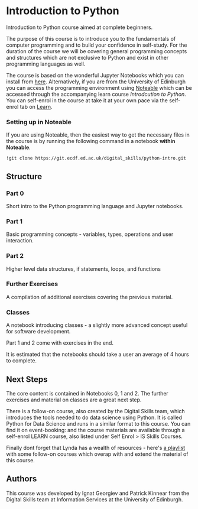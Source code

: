 # Introduction to Python
Introduction to Python course aimed at complete beginners.

The purpose of this course is to introduce you to the fundamentals of computer programming and to build your confidence in self-study. For the duration of the course we will be covering general programming concepts and structures which are not exclusive to Python and exist in other programming languages as well.

The course is based on the wonderful Jupyter Notebooks which you can install from [here](http://jupyter.org/install). Alternatively, if you are from the University of Edinburgh you can access the programming environment using [Noteable](https://noteable.edina.ac.uk/) which can be accessed through the accompanying learn course *Introdcution to Python*. You can self-enrol in the course at take it at your own pace via the self-enrol tab on [Learn](https://learn.ed.ac.uk).

### Setting up in Noteable
If you are using Noteable, then the easiest way to get the necessary files in the course is by running the following command in a notebook **within Noteable**.
```
!git clone https://git.ecdf.ed.ac.uk/digital_skills/python-intro.git
```

## Structure

### Part 0
Short intro to the Python programming language and Jupyter notebooks.

### Part 1
Basic programming concepts - variables, types, operations and user interaction.

### Part 2
Higher level data structures, if statements, loops, and functions

### Further Exercises
A compilation of additional exercises covering the previous material.

### Classes
A notebook introducing classes - a slightly more advanced concept useful for software development.

Part 1 and 2 come with exercises in the end.

It is estimated that the notebooks should take a user an average of 4 hours to complete.

## Next Steps
The core content is contained in Notebooks 0, 1 and 2. The further exercises and material on classes are a great next step.

There is a follow-on course, also created by the Digital Skills team, which introduces the tools needed to do data science using Python. It is called Python for Data Science and runs in a similar format to this course. You can find it on event-booking: and the course materials are available through a self-enrol LEARN course, also listed under Self Enrol > IS Skills Courses.

Finally dont forget that Lynda has a wealth of resources - here's [a playlist](https://www.lynda.com/SharedPlaylist/562f8107f9e34f5480689c57e657e637) with some follow-on courses which overap with and extend the material of this course.

## Authors
This course was developed by Ignat Georgiev and Patrick Kinnear from the Digital Skills team at Information Services at the University of Edinburgh.

